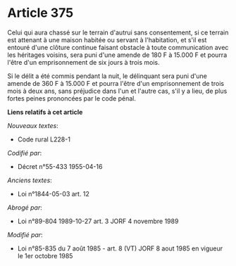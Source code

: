 # Article 375

Celui qui aura chassé sur le terrain d'autrui sans consentement, si ce terrain est attenant à une maison habitée ou servant à
l'habitation, et s'il est entouré d'une clôture continue faisant obstacle à toute communication avec les héritages voisins,
sera puni d'une amende de 180 F à 15.000 F et pourra l'être d'un emprisonnement de six jours à trois mois.

Si le délit a été commis pendant la nuit, le délinquant sera puni d'une amende de 360 F à 15.000 F et pourra l'être d'un
emprisonnement de trois mois à deux ans, sans préjudice dans l'un et l'autre cas, s'il y a lieu, de plus fortes peines
prononcées par le code pénal.

**Liens relatifs à cet article**

_Nouveaux textes_:

  - Code rural L228-1

_Codifié par_:

  - Décret n°55-433 1955-04-16

_Anciens textes_:

  - Loi n°1844-05-03 art. 12

_Abrogé par_:

  - Loi n°89-804 1989-10-27 art. 3 JORF 4 novembre 1989

_Modifié par_:

  - Loi n°85-835 du 7 août 1985 - art. 8 (VT) JORF 8 aout 1985 en vigueur le 1er octobre 1985
